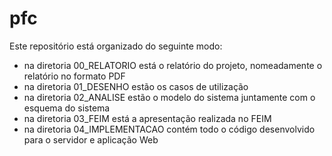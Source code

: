 # pfc
Este repositório está organizado do seguinte modo:

* na diretoria 00_RELATORIO está o relatório do projeto, nomeadamente o relatório no formato PDF
* na diretoria 01_DESENHO estão os casos de utilização
* na diretoria 02_ANALISE estão o modelo do sistema juntamente com o esquema do sistema
* na diretoria 03_FEIM está a apresentação realizada no FEIM
* na diretoria 04_IMPLEMENTACAO contém todo o código desenvolvido para o servidor e aplicação Web
